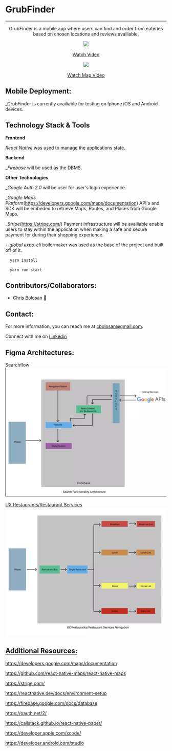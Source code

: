 # GrubFinder

<hr />
<p align='center'>GrubFinder is a mobile app where users can find and order from eateries based on chosen locations and reviews availiable.</p>

</p>
<p align='center'><a href="https://loom.com/share/6c7cbe92235445b5a546c9eee0786873"> <img style="max-width:300px" src="https://cdn.loom.com/sessions/thumbnails/6c7cbe92235445b5a546c9eee0786873-with-play.gif"> </br> <p align='center'> Watch Video</p> </a> </p>
<p align='center'><a href="https://www.loom.com/share/c8a43480c4dc420a9335a9cfe62a4ea9"> <img style="max-width:300px" src="https://cdn.loom.com/sessions/thumbnails/c8a43480c4dc420a9335a9cfe62a4ea9-with-play.gif"> </br> <p align='center'> Watch Map Video</p> </a> </p>

## Mobile Deployment:

\_GrubFinder is currently availiable for testing on Iphone iOS and Android devices.

## Technology Stack & Tools

**Frontend**

_React Native_ was used to manage the applications state.

**Backend**

\__Firebase_ will be used as the DBMS.

**Other Technologies**

\__Google Auth 2.0_ will be user for user's login experience.

\__Google Maps Platform_(https://developers.google.com/maps/documentation) API's and SDK will be embeded to retrieve Maps, Routes, and Places from Google Maps.

\__Stripe_(https://stripe.com/) Payment infrastructure will be availiable enable users to stay within the application when making a safe and secure payment for during their shopping experience.

[_--global expo-cli_](https://docs.expo.dev/) boilermaker was used as the base of the project and built off of it.

```
  yarn install
```

```
  yarn run start
```

## Contributors/Collaborators:

- [Chris Bolosan](https://github.com/chrisbolosan) 📖

## Contact:

For more information, you can reach me at <cbolosan@gmail.com>.

Connect with me on <a href="www.linkedin.com/in/chrisbolosan">Linkedin</a>

## Figma Architectures:

Searchflow
<a href="https://www.figma.com/proto/eNp8CLmOwlXdJfB7iCSReM/Search-Functionality-Architecture?node-id=13%3A3&scaling=contain&page-id=0%3A1"><img src="assets/SearchNavigationArchitecture.webp" alt="My search flow"/>

UX Restaurants/Restaurant Services
<a href="https://figma.com/proto/SSYi9VtzOXjr1DjqU62FaH/User-Restaurant-Navigation?node-id=13%3A3&scaling=contain&page-id=0%3A1"><img src="assets/UXRestaurants.webp" alt="UX Restaurants"/>

## Additional Resources:

https://developers.google.com/maps/documentation

https://github.com/react-native-maps/react-native-maps

https://stripe.com/

https://reactnative.dev/docs/environment-setup

https://firebase.google.com/docs/database

https://oauth.net/2/

https://callstack.github.io/react-native-paper/

https://developer.apple.com/xcode/

https://developer.android.com/studio
